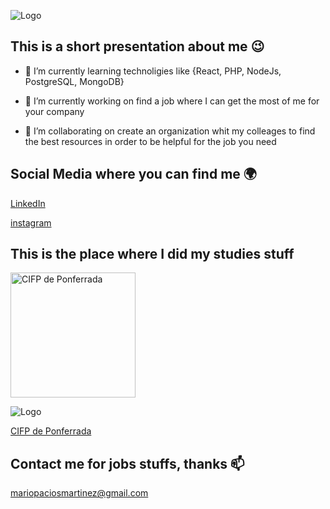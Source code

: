 ![Logo](https://mpmfirst.com/assets/img/logo.png)

## This is a short presentation about me 😉

- 🌱 I’m currently learning technoligies like {React, PHP, NodeJs, PostgreSQL, MongoDB}

- 🔭 I’m currently working on find a job where I can get the most of me for your company

- 👯 I’m collaborating on create an organization whit my colleages to find the best resources in order to be helpful for the job you need

## Social Media where you can find me 🌍

[LinkedIn](https://www.linkedin.com/feed/)

[instagram](https://www.instagram.com/mariopaciosmartinez/)

## This is the place where I did my studies stuff

<img src="http://programa.cifpponferrada.es/132x60xrojo1.png.pagespeed.ic.swH90I-xXx.png" alt="CIFP de Ponferrada" width="200"/>

![Logo](http://programa.cifpponferrada.es/132x60xrojo1.png.pagespeed.ic.swH90I-xXx.png)

[CIFP de Ponferrada](http://cifpponferrada.centros.educa.jcyl.es/sitio/)

## Contact me for jobs stuffs, thanks 📫

[mariopaciosmartinez@gmail.com](mailto:mariopaciosmartinez@gmail.com)

<!--
**mariopaciosmartinez/mariopaciosmartinez** is a ✨ _special_ ✨ repository because its `README.md` (this file) appears on your GitHub profile.

Here are some ideas to get you started:

- 🔭 I’m currently working on ...
- 🌱 I’m currently learning ...
- 👯 I’m looking to collaborate on ...
- 🤔 I’m looking for help with ...
- 💬 Ask me about ...
- 📫 How to reach me: ...
- 😄 Pronouns: ...
- ⚡ Fun fact: ...
-->
